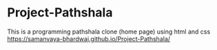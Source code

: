 # Project-Pathshala
This is a programming pathshala clone (home page) using html and css
https://samanvaya-bhardwaj.github.io/Project-Pathshala/
